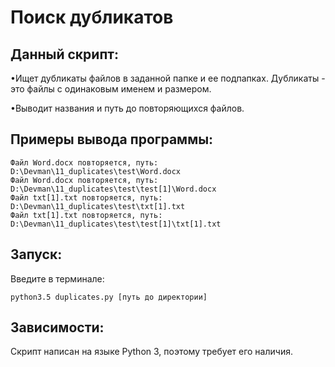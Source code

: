 ﻿# Поиск дубликатов

## Данный скрипт:

•Ищет дубликаты файлов в заданной папке и ее подпапках. Дубликаты - это файлы с одинаковым именем и размером.

•Выводит названия и путь до повторяющихся файлов.

## Примеры вывода программы:

	Файл Word.docx повторяется, путь: D:\Devman\11_duplicates\test\Word.docx
	Файл Word.docx повторяется, путь: D:\Devman\11_duplicates\test\test[1]\Word.docx
	Файл txt[1].txt повторяется, путь: D:\Devman\11_duplicates\test\txt[1].txt
	Файл txt[1].txt повторяется, путь: D:\Devman\11_duplicates\test\test[1]\txt[1].txt


## Запуск:

Введите в терминале:

    python3.5 duplicates.py [путь до директории]

## Зависимости:

Скрипт написан на языке Python 3, поэтому требует его наличия.